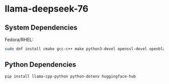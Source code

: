 # llama-deepseek-76

## System Dependencies
Fedora/RHEL:
```bash
sudo dnf install cmake gcc-c++ make python3-devel openssl-devel openblas-devel
```

## Python Dependencies
`pip install llama-cpp-python python-dotenv huggingface-hub`